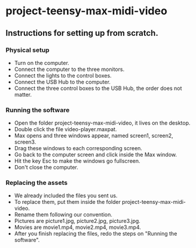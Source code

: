 # project-teensy-max-midi-video

## Instructions for setting up from scratch.

### Physical setup

* Turn on the computer.
* Connect the computer to the three monitors.
* Connect the lights to the control boxes.
* Connect the USB Hub to the computer.
* Connect the three control boxes to the USB Hub, the order does not matter.

### Running the software

* Open the folder project-teensy-max-midi-video, it lives on the desktop.
* Double click the file video-player.maxpat.
* Max opens and three windows appear, named screen1, screen2, screen3.
* Drag these windows to each corresponding screen.
* Go back to the computer screen and click inside the Max window.
* Hit the key Esc to make the windows go fullscreen.
* Don't close the computer.

### Replacing the assets

* We already included the files you sent us.
* To replace them, put them inside the folder project-teensy-max-midi-video.
* Rename them following our convention.
* Pictures are  picture1.jpg, picture2.jpg, picture3.jpg.
* Movies are movie1.mp4, movie2.mp4, movie3.mp4.
* After you finish replacing the files, redo the steps on "Running the software".
